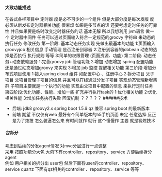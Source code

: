 #### 大致功能描述 
在各式各样项目中 定时器 度是必不可少的一个组件 
但是大部分度是每次发版 度必须从新发布定时器相关功能 很麻烦 如果是多节点的话 还要考虑定时任务的可靠性 
并且如果要是临时改变定时器任务的话 基本无解 
所以我想利用 jvm语言 做一个 定时器中间件  任务可以通过页面输入符合一定规范的groovy 字符串 来动态的执行任务 修改任务 
第一阶段: 基本动态任务实现
先做出最基本的功能
1:页面输入groovyjob 相关信息 手动管理 是否注册到容器 
2:注册到容器的jobbean  动态的选择是否执行 执行规则 等等 
3:简单的权限管理 (页面资源、功能)
第二阶段: 动态任务+动态依赖服务
1:完善groovy job 管理功能 
2:增加 动态增加 spring 配置功能 还是通过动态增加groovy 来实现 
3:增加 job 监控 提醒相关功能
第三阶段:增加分布式项目使用 
1:接入spring cloud 组件 如配置中心 、注册中心
2:拆分项目 父子项目 父项目管理子项目的信息 并且可以在线通过分发子项目 实现动态管理新增集群  子项目主要就是一个执行的功能 实现由父项目中配置的信息 来执行定时任务 
第四阶段:优化功能、性能、增加一些 扩充并行执行task的
1:优化相关功能
2:优化相关性能 
3:增加任务执行失败 回滚机制  ？？？？？ 
######技术
* 后端:
jdk8 
groovy2.x 
spring boot 1.5.6
qz 兼容 spring boot 的最新版本 
* 前端
期望 不仅仅有web  最好有个简单版本的h5手机页面
未定
任意选择 反正是为了炫技  怎么装逼怎么来 
有时间就作 就行  这个慢慢作 主要 就是锻炼技术 
##### 包拆分 
考虑到后续的分发agent情况 
对mvc分层进行一点调整   
采用 按照功能分大包  大包下有controller、repository、service
方便后续拆分agent  
例如 用户相关的拆分出 user包  然后下面有user的controller、repository、service 
quartz 下面有qz相关的controller 、repository、service
等等  